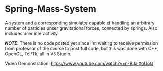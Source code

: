 # Spring-Mass-System

A system and a corresponding simulator capable of handling an arbitrary number of particles under
gravitational forces, connected by springs. Also includes user interactivity.

***NOTE***: There is no code posted yet since I'm waiting to receive permission from professor of the course to post full code, but this was done with C++, OpenGL, Tcl/Tk, all in VS Studio.

Video Demonstration: https://www.youtube.com/watch?v=n-BJalXoUoQ
